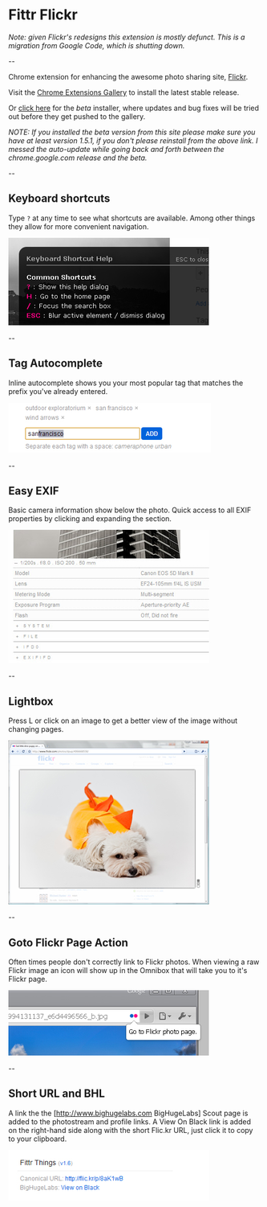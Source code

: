 # Fittr Flickr

*Note: given Flickr's redesigns this extension is mostly defunct. This is a migration from Google Code, which is shutting down.*

--

Chrome extension for enhancing the awesome photo sharing site, [Flickr](http://www.flickr.com).

Visit the [Chrome Extensions Gallery](https://chrome.google.com/extensions/detail/fhaledancjhefginmkkondfjpnkhdglh) to install the latest stable release.

Or [click here](./fittr-flickr.crx) for the _beta_ installer, where updates and bug fixes will be tried out before they get pushed to the gallery.

*NOTE: If you installed the beta version from this site please make sure you have at least version 1.5.1, if you don't please reinstall from the above link.  I messed the auto-update while going back and forth between the chrome.google.com release and the beta.*

--

## Keyboard shortcuts

Type `?` at any time to see what shortcuts are available.  Among other things they allow for more convenient navigation.

![Shortcuts](./screenshots/shortcuts.jpg)

--

## Tag Autocomplete

Inline autocomplete shows you your most popular tag that matches the prefix you've already entered.

![Tag Autocomplete](./screenshots/tag-autocomplete.jpg)

--

## Easy EXIF

Basic camera information show below the photo.  Quick access to all EXIF properties by clicking and expanding the section.

![Easy Exif](./screenshots/easy-exif.jpg)

--

## Lightbox

Press L or click on an image to get a better view of the image without changing pages.

![Light Box](./screenshots/light-box.jpg)

--

## Goto Flickr Page Action

Often times people don't correctly link to Flickr photos.  When viewing a raw Flickr image an icon will show up in the Omnibox that will take you to it's Flickr page. 

![Goto](./screenshots/gotoflickr-pageaction.jpg)

--

## Short URL and BHL

A link the the [http://www.bighugelabs.com BigHugeLabs] Scout page is added to the photostream and profile links.  A View On Black link is added on the right-hand side along with the short Flic.kr URL, just click it to copy to your clipboard.

![BHL](./screenshots/shorturl-bhl-twitter.jpg)
